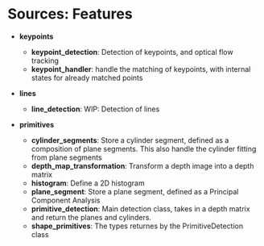 # Sources: Features

- **keypoints**
    - **keypoint_detection**: Detection of keypoints, and optical flow tracking
    - **keypoint_handler**: handle the matching of keypoints, with internal states for already matched points

- **lines**
    - **line_detection**: WIP: Detection of lines 

- **primitives**
    - **cylinder_segments**: Store a cylinder segment, defined as a composition of plane segments. This also handle the cylinder fitting from plane segments
    - **depth_map_transformation**: Transform a depth image into a depth matrix
    - **histogram**: Define a 2D histogram
    - **plane_segment**: Store a plane segment, defined as a Principal Component Analysis
    - **primitive_detection**: Main detection class, takes in a depth matrix and return the planes and cylinders.
    - **shape_primitives**: The types returnes by the PrimitiveDetection class